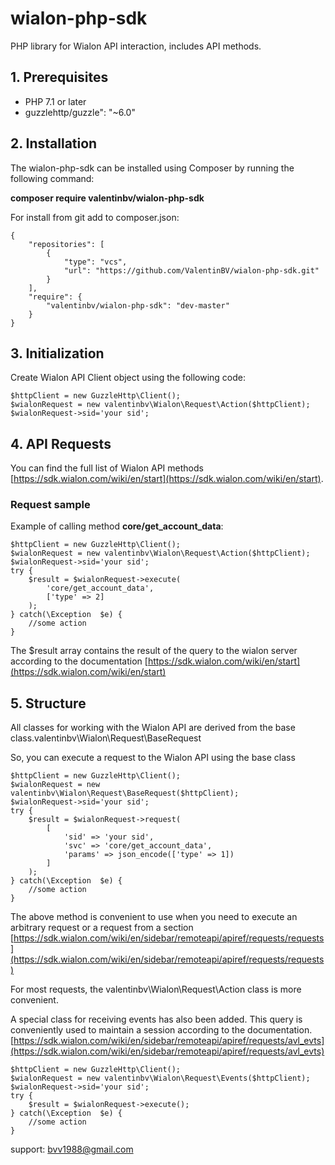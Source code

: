 

# wialon-php-sdk
PHP library for Wialon API interaction, includes  API methods.
## 1. Prerequisites

-   PHP 7.1 or later
-   guzzlehttp/guzzle": "~6.0"

## 2. Installation

The wialon-php-sdk can be installed using Composer by running the following command:

**composer require valentinbv/wialon-php-sdk**

For install from git add to composer.json:

    {
        "repositories": [
            {
                "type": "vcs",
                "url": "https://github.com/ValentinBV/wialon-php-sdk.git"
            }
        ],
        "require": {
            "valentinbv/wialon-php-sdk": "dev-master"
        }
    }

## 3. Initialization

Create Wialon API Client object using the following code:

    $httpClient = new GuzzleHttp\Client();
    $wialonRequest = new valentinbv\Wialon\Request\Action($httpClient);
    $wialonRequest->sid='your sid';

## 4. API Requests

You can find the full list of Wialon API methods  [https://sdk.wialon.com/wiki/en/start](https://sdk.wialon.com/wiki/en/start).

### Request sample

Example of calling method  **core/get_account_data**:

    $httpClient = new GuzzleHttp\Client();
    $wialonRequest = new valentinbv\Wialon\Request\Action($httpClient);
    $wialonRequest->sid='your sid';
    try {
        $result = $wialonRequest->execute(
            'core/get_account_data',
            ['type' => 2]
        );
    } catch(\Exception  $e) {
        //some action
    }


The $result array contains the result of the query to the wialon server according to the documentation
[https://sdk.wialon.com/wiki/en/start](https://sdk.wialon.com/wiki/en/start)

## 5. Structure

All classes for working with the Wialon API are derived from the base class.valentinbv\Wialon\Request\BaseRequest

So, you can execute a request to the Wialon API using the base class
    
    $httpClient = new GuzzleHttp\Client();
    $wialonRequest = new valentinbv\Wialon\Request\BaseRequest($httpClient);
    $wialonRequest->sid='your sid';
    try {
        $result = $wialonRequest->request(
            [
                'sid' => 'your sid',
                'svc' => 'core/get_account_data',
                'params' => json_encode(['type' => 1])
            ]
        );
    } catch(\Exception  $e) {
        //some action
    }

The above method is convenient to use when you need to execute an arbitrary request or a request from a section [https://sdk.wialon.com/wiki/en/sidebar/remoteapi/apiref/requests/requests](https://sdk.wialon.com/wiki/en/sidebar/remoteapi/apiref/requests/requests)

For most requests, the valentinbv\Wialon\Request\Action class is more convenient.

A special class for receiving events has also been added. This query is conveniently used to maintain a session according to the documentation. [https://sdk.wialon.com/wiki/en/sidebar/remoteapi/apiref/requests/avl_evts](https://sdk.wialon.com/wiki/en/sidebar/remoteapi/apiref/requests/avl_evts)

    $httpClient = new GuzzleHttp\Client();
    $wialonRequest = new valentinbv\Wialon\Request\Events($httpClient);
    $wialonRequest->sid='your sid';
    try {
        $result = $wialonRequest->execute();
    } catch(\Exception  $e) {
        //some action
    }

support: bvv1988@gmail.com